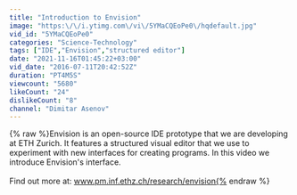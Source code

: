```yaml
---
title: "Introduction to Envision"
image: "https:\/\/i.ytimg.com\/vi\/5YMaCQEoPe0\/hqdefault.jpg"
vid_id: "5YMaCQEoPe0"
categories: "Science-Technology"
tags: ["IDE","Envision","structured editor"]
date: "2021-11-16T01:45:22+03:00"
vid_date: "2016-07-11T20:42:52Z"
duration: "PT4M5S"
viewcount: "5680"
likeCount: "24"
dislikeCount: "8"
channel: "Dimitar Asenov"
---
```

{% raw %}Envision is an open-source IDE prototype that we are developing at ETH Zurich. It features a structured visual editor that we use to experiment with new interfaces for creating programs. In this video we introduce Envision's interface.<br /><br />Find out more at: www.pm.inf.ethz.ch/research/envision{% endraw %}

